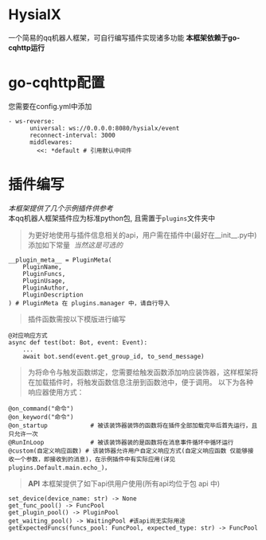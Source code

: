 # HysialX
一个简易的qq机器人框架，可自行编写插件实现诸多功能
__本框架依赖于go-cqhttp运行__
# go-cqhttp配置
您需要在config.yml中添加
```
- ws-reverse:
      universal: ws://0.0.0.0:8080/hysialx/event
      reconnect-interval: 3000
      middlewares:
        <<: *default # 引用默认中间件
```
# 插件编写
_本框架提供了几个示例插件供参考_  
本qq机器人框架插件应为标准python包, 且需置于<code>plugins</code>文件夹中

>为更好地使用与插件信息相关的api，用户需在插件中(最好在__init__.py中)添加如下常量&nbsp;&nbsp;_当然这是可选的_
```
__plugin_meta__ = PluginMeta(
    PluginName,
    PluginFuncs,
    PluginUsage,
    PluginAuthor,
    PluginDescription
) # PluginMeta 在 plugins.manager 中，请自行导入
```

>插件函数需按以下模版进行编写
```
@对应响应方式
async def test(bot: Bot, event: Event):
    ...
    await bot.send(event.get_group_id, to_send_message)
```

>为将命令与触发函数绑定，您需要给触发函数添加响应装饰器，这样框架将在加载插件时，将触发函数信息注册到函数池中，便于调用。
>以下为各种响应器使用方式：
```
@on_command("命令")
@on_keyword("命令")
@on_startup            # 被该装饰器装饰的函数将在插件全部加载完毕后首先运行，且只允许一次
@RunInLoop             # 被该装饰器装的是函数将在消息事件循环中循环运行
@custom(自定义响应函数) # 该装饰器允许用户自定义响应方式(自定义响应函数 仅能够接收一个参数，即接收到的消息)，在示例插件中有实际应用(详见 plugins.Default.main.echo_)，
```
>__API__
>本框架提供了如下api供用户使用(所有api均位于包 api 中)
```
set_device(device_name: str) -> None
get_func_pool() -> FuncPool
get_plugin_pool() -> PluginPool
get_waiting_pool() -> WaitingPool #该api尚无实际用途
getExpectedFuncs(funcs_pool: FuncPool, expected_type: str) -> FuncPool
```

